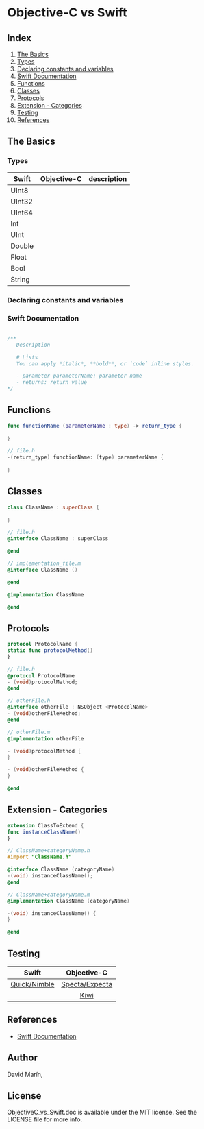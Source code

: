 # Objective-C vs Swift

## **Index**

1. [The Basics](#the-basics)
  1. [Types](#types)
  2. [Declaring constants and variables](#declaring-constants-and-variables)
  3. [Swift Documentation](#swift-documentation)
2. [Functions](#functions)
3. [Classes](#classes)
4. [Protocols](#protocols)
5. [Extension - Categories](#extension-categories)
6. [Testing](#testing)
7. [References](#references)


## **The Basics**

### **Types**

| Swift  | Objective-C | description |
| ------ |:-----------:|:-----------:|
| UInt8  |             |             |
| UInt32 |             |             |
| UInt64 |             |             |
| Int    |             |             |
| UInt   |             |             |
| Double |             |             |
| Float  |             |             |
| Bool   |             |             |
| String |             |             |

### **Declaring constants and variables**

### **Swift Documentation**

```swift

/**
   Description

   # Lists
   You can apply *italic*, **bold**, or `code` inline styles.

   - parameter parameterName: parameter name 
   - returns: return value
*/

```

## **Functions**

```swift
func functionName (parameterName : type) -> return_type {
	
}
```

```objective-c
// file.h
-(return_type) functionName: (type) parameterName {
	
}
```
## **Classes**

```swift
class ClassName : superClass {
	
}
```

```objective-c
// file.h
@interface ClassName : superClass

@end

// implementation_file.m
@interface ClassName ()

@end

@implementation ClassName

@end
```

## **Protocols**

```swift
protocol ProtocolName {
static func protocolMethod()
}
```

```objective-c
// file.h
@protocol ProtocolName
- (void)protocolMethod;
@end

// otherFile.h
@interface otherFile : NSObject <ProtocolName>
- (void)otherFileMethod;
@end

// otherFile.m
@implementation otherFile

- (void)protocolMethod {
}

- (void)otherFileMethod {
}

@end
```

## **Extension - Categories**

```swift
extension ClassToExtend {
func instanceClassName()
}
```

```objective-c
// ClassName+categoryName.h
#import "ClassName.h"

@interface ClassName (categoryName)
-(void) instanceClassName();
@end

// ClassName+categoryName.m
@implementation ClassName (categoryName)

-(void) instanceClassName() {
}

@end
```

## **Testing**

| Swift                                          | Objective-C                                          | 
| :--------------------------------------------: | :--------------------------------------------------: |
| [Quick/Nimble](https://github.com/Quick/Quick) | [Specta/Expecta](https://github.com/specta/specta)   |
|                                                | [Kiwi](https://github.com/kiwi-bdd/Kiwi)             |


## **References**

* [Swift Documentation](http://nshipster.com/swift-documentation/)

## Author

David Marín, 

## License

ObjectiveC_vs_Swift.doc is available under the MIT license. See the LICENSE file for more info.

